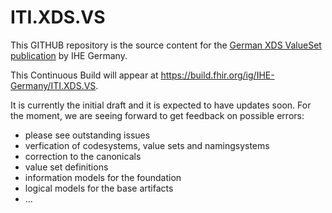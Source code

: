 # ITI.XDS.VS
This GITHUB repository is the source content for 
the [German XDS ValueSet publication](http://www.ihe-d.de/fhir/ImplementationGuide/ihe.iti.de.xds-vs) 
by IHE Germany. 

This Continuous Build will appear at https://build.fhir.org/ig/IHE-Germany/ITI.XDS.VS.

It is currently the initial draft and it is expected to have updates soon.
For the moment, we are seeing forward to get feedback on possible errors:

* please see outstanding issues
* verfication of codesystems, value sets and namingsystems
* correction to the canonicals
* value set definitions
* information models for the foundation
* logical models for the base artifacts
* ...

